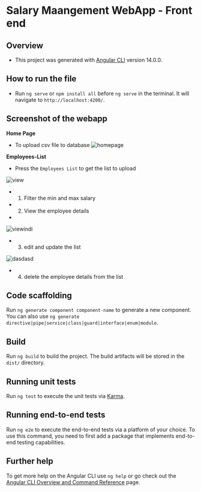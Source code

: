 # Salary Maangement WebApp - Front end

## Overview

- This project was generated with [Angular CLI](https://github.com/angular/angular-cli) version 14.0.0.

## How to run the file

- Run `ng serve` or `npm install all` before `ng serve` in the terminal. It will navigate to `http://localhost:4200/`.

## Screenshot of the webapp

**Home Page**
- To upload csv file to database
![homepage](https://user-images.githubusercontent.com/71129999/174094674-85ba8e1c-86c0-4a7b-a3d9-787de7e7c8ee.PNG)

**Employees-List**
- Press the `Employees List` to get the list to upload 

![view](https://user-images.githubusercontent.com/71129999/174094694-95227d6c-fe19-4eee-a659-bad2c4ca7599.PNG)

- 1. Filter the min and max salary
 
- 2. View the employee details 
- 
![viewindi](https://user-images.githubusercontent.com/71129999/174094721-3b8cdb48-5842-4f00-b8c7-f2e195f75444.PNG)

- 3) edit and update the list 
 
![dasdasd](https://user-images.githubusercontent.com/71129999/174094713-fe0f571e-fb57-4c9e-8866-af9b04ed1a7b.PNG)

- 4) delete the employee details from the list

## Code scaffolding

Run `ng generate component component-name` to generate a new component. You can also use `ng generate directive|pipe|service|class|guard|interface|enum|module`.

## Build

Run `ng build` to build the project. The build artifacts will be stored in the `dist/` directory.

## Running unit tests

Run `ng test` to execute the unit tests via [Karma](https://karma-runner.github.io).

## Running end-to-end tests

Run `ng e2e` to execute the end-to-end tests via a platform of your choice. To use this command, you need to first add a package that implements end-to-end testing capabilities.

## Further help

To get more help on the Angular CLI use `ng help` or go check out the [Angular CLI Overview and Command Reference](https://angular.io/cli) page.
